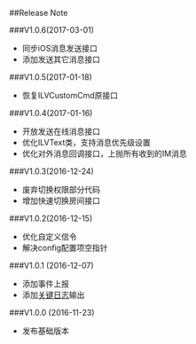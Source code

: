 ﻿##Release Note

###V1.0.6(2017-03-01)
 - 同步iOS消息发送接口
 - 添加发送其它消息接口

###V1.0.5(2017-01-18)
 - 恢复ILVCustomCmd原接口
 
###V1.0.4(2017-01-16)
 - 开放发送在线消息接口
 - 优化ILVText类，支持消息优先级设置
 - 优化对外消息回调接口，上抛所有收到的IM消息
 
###V1.0.3(2016-12-24) 
- 废弃切换权限部分代码
- 增加快速切换房间接口

###V1.0.2(2016-12-15) 
- 优化自定义信令
- 解决config配置项空指针

###V1.0.1 (2016-12-07)
- 添加事件上报
- 添加[关键日志](./Logs.md)输出

###V1.0.0 (2016-11-23)
- 发布基础版本
